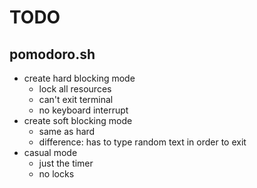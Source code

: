 # TODO

## pomodoro.sh

- create hard blocking mode 
	* lock all resources
	* can't exit terminal
	* no keyboard interrupt
- create soft blocking mode
	* same as hard
	* difference: has to type random text in order to exit
- casual mode
	* just the timer
	* no locks

